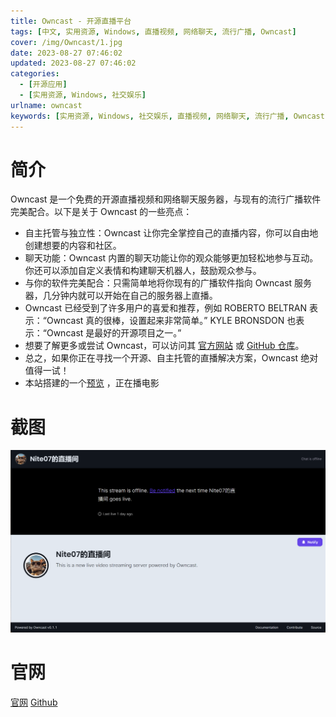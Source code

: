 ```yaml
---
title: Owncast - 开源直播平台
tags: [中文, 实用资源, Windows, 直播视频, 网络聊天, 流行广播, Owncast]
cover: /img/Owncast/1.jpg
date: 2023-08-27 07:46:02
updated: 2023-08-27 07:46:02
categories:
  - [开源应用]
  - [实用资源, Windows, 社交娱乐]
urlname: owncast
keywords: [实用资源, Windows, 社交娱乐, 直播视频, 网络聊天, 流行广播, Owncast]
---
```


# 简介

Owncast 是一个免费的开源直播视频和网络聊天服务器，与现有的流行广播软件完美配合。以下是关于 Owncast 的一些亮点：

- 自主托管与独立性：Owncast 让你完全掌控自己的直播内容，你可以自由地创建想要的内容和社区。
- 聊天功能：Owncast 内置的聊天功能让你的观众能够更加轻松地参与互动。你还可以添加自定义表情和构建聊天机器人，鼓励观众参与。
- 与你的软件完美配合：只需简单地将你现有的广播软件指向 Owncast 服务器，几分钟内就可以开始在自己的服务器上直播。
- Owncast 已经受到了许多用户的喜爱和推荐，例如 ROBERTO BELTRAN 表示：“Owncast 真的很棒，设置起来非常简单。” KYLE BRONSDON 也表示：“Owncast 是最好的开源项目之一。”
- 想要了解更多或尝试 Owncast，可以访问其 [官方网站](https://owncast.online/) 或 [GitHub 仓库](https://github.com/owncast)。
- 总之，如果你正在寻找一个开源、自主托管的直播解决方案，Owncast 绝对值得一试！
- 本站搭建的一个[预览](https://tv.nite07.org/) ，正在播电影

# 截图

![](/img/Owncast/2.png)

# 官网

[官网](https://owncast.online/)
[Github](https://github.com/owncast)
